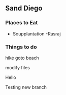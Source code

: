 ## Sand Diego

### Places to Eat

- Soupplantation
-Rasraj

### Things to do

hike
goto beach


modify files

Hello

Testing new branch
